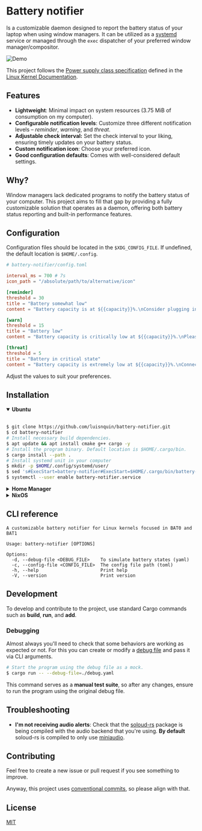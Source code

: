 
# Battery notifier

Is a customizable daemon designed to report the battery status of your laptop when using window managers. It can be utilized as a [systemd](https://wiki.archlinux.org/title/systemd) service or managed through the `exec` dispatcher of your preferred window manager/compositor.

![Demo](./.github/assets/demo.gif)

This project follows the [Power supply class specification](https://docs.kernel.org/power/power_supply_class.html#attributes-properties-detailed) defined in the [Linux Kernel Documentation](https://docs.kernel.org/).

## Features

- **Lightweight**: Minimal impact on system resources (3.75 MiB of consumption on my computer).
- **Configurable notification levels**: Customize three different notification levels – *reminder*, *warning*, and *threat*.
- **Adjustable check interval:** Set the check interval to your liking, ensuring timely updates on your battery status.
- **Custom notification icon**: Choose your preferred icon.
- **Good configuration defaults**: Comes with well-considered default settings.

## Why?

Window managers lack dedicated programs to notify the battery status of your computer. This project aims to fill that gap by providing a fully customizable solution that operates as a daemon, offering both battery status reporting and built-in performance features.

## Configuration

Configuration files should be located in the `$XDG_CONFIG_FILE`. If undefined, the default location is `$HOME/.config`.

```toml
# battery-notifier/config.toml

interval_ms = 700 # 7s
icon_path = "/absolute/path/to/alternative/icon"

[reminder]
threshold = 30
title = "Battery somewhat low"
content = "Battery capacity is at ${{capacity}}%.\nConsider plugging in your laptop to avoid running out of power."

[warn]
threshold = 15
title = "Battery low"
content = "Battery capacity is critically low at ${{capacity}}%.\nPlease plug in your laptop."

[threat]
threshold = 5
title = "Battery in critical state"
content = "Battery capacity is extremely low at ${{capacity}}%.\nConnect your laptop to a power source urgently to prevent data loss and unexpected shutdown."
```

Adjust the values to suit your preferences.

## Installation

<details open>
<summary><b>Ubuntu</b></summary>
<br>

```sh
$ git clone https://github.com/luisnquin/battery-notifier.git
$ cd battery-notifier
# Install necessary build dependencies.
$ apt update && apt install cmake g++ cargo -y
# Install the program binary. Default location is $HOME/.cargo/bin.
$ cargo install --path .
# Install systemd unit in your computer
$ mkdir -p $HOME/.config/systemd/user/
$ sed 's#ExecStart=battery-notifier#ExecStart=$HOME/.cargo/bin/battery-notifier#' systemd/battery-notifier.service > "$HOME/.config/systemd/user/battery-notifier.service"
$ systemctl --user enable battery-notifier.service
```

</details>

<details>
<summary><b>Home Manager</b/></summary>

If you use [Home Manager](https://github.com/nix-community/home-manager) to manage your user environment, integrating the battery notifier into your configuration is straightforward.

```nix
# flake.nix
{
  inputs = {
    nixpkgs.url = "nixpkgs/nixos-unstable";
    home-manager = {
      url = "github:nix-community/home-manager";
      inputs.nixpkgs.follows = "nixpkgs";
    };
    battery-notifier = {
      url = "github:luisnquin/battery-notifier";
      inputs.nixpkgs.follows = "nixpkgs";
    };
  };

  outputs = {
    self,
    home-manager,
    battery-notifier,
    nixpkgs,
    ...
  }: let
    system = "x86_64-linux";
    username = "xyz";

    pkgs = import nixpkgs {inherit system;};
  in {
    homeConfigurations.${username} = home-manager.lib.homeManagerConfiguration {
      inherit pkgs;

      modules = [
        battery-notifier.homeManagerModule.default
        {
          programs.battery-notifier = {
            enable = true;
            settings = {
              icon_path = ../assets/icons/battery-notifier.png; # Nix path
              interval_ms = 700;
              reminder = {threshold = 30;};
              threat = {threshold = 5;};
              warn = {threshold = 15;};
            };
          };
        }
      ];
    };
  };
}
```

</details>

<details>
<summary><b>NixOS</b/></summary>

```nix
# flake.nix
{
  inputs = {
    nixpkgs.url = "nixpkgs/nixos-unstable";
    battery-notifier = {
      url = "github:luisnquin/battery-notifier";
      inputs.nixpkgs.follows = "nixpkgs";
    };
  };

  outputs = {
    self,
    battery-notifier,
    nixpkgs,
    ...
  }: let
    system = "x86_64-linux";
    hostname = "nixos";

    pkgs = import nixpkgs {inherit system;};
  in {
    nixosConfigurations."${hostname}" = nixpkgs.lib.nixosSystem {
      inherit pkgs;

      modules = [
        battery-notifier.nixosModules.default
        {
          services.battery-notifier = {
            enable = true;
            settings = {
              icon_path = ../assets/icons/battery-notifier.png; # Nix path
              interval_ms = 700;
              reminder = {threshold = 30;};
              threat = {threshold = 5;};
              warn = {threshold = 15;};
            };
          };
        }
      ];
    };
  };
}
```

</details>

## CLI reference

```text
A customizable battery notifier for Linux kernels focused in BAT0 and BAT1

Usage: battery-notifier [OPTIONS]

Options:
  -d, --debug-file <DEBUG_FILE>    To simulate battery states (yaml)
  -c, --config-file <CONFIG_FILE>  The config file path (toml)
  -h, --help                       Print help
  -V, --version                    Print version
```

## Development

To develop and contribute to the project, use standard Cargo commands such as **build**, **run**, and **add**.

### Debugging

Almost always you'll need to check that some behaviors are working as expected or not.
For this you can create or modify a [debug file](./debug.yaml) and pass it via CLI arguments.

```sh
# Start the program using the debug file as a mock.
$ cargo run -- --debug-file=./debug.yaml
```

This command serves as a **manual test suite**, so after any changes, ensure to run the program using the original debug file.

## Troubleshooting

- **I'm not receiving audio alerts**: Check that the [soloud-rs](https://github.com/MoAlyousef/soloud-rs?tab=readme-ov-file#backends) package is being compiled with the
audio backend that you're using. **By default** soloud-rs is compiled to only use [miniaudio](https://miniaud.io/).

## Contributing

Feel free to create a new issue or pull request if you see something to improve.

Anyway, this project uses [conventional commits](https://www.conventionalcommits.org/en/v1.0.0/), so please align with that.

## License

[MIT](./.github/LICENSE)
